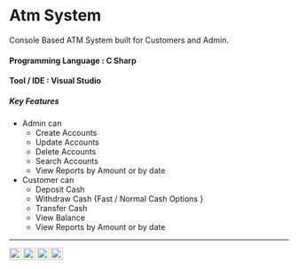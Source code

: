 # Atm System
Console Based ATM System built for Customers and Admin. 

 #### Programming Language : C Sharp
 #### Tool / IDE : Visual Studio
 
 ##### Key Features
  - Admin can
      - Create Accounts 
      - Update Accounts 
      - Delete Accounts 
      - Search Accounts 
      - View Reports by Amount or by date 
   - Customer can
      - Deposit Cash
      - Withdraw Cash {Fast / Normal Cash Options }
      - Transfer Cash
      - View Balance 
      - View Reports by Amount or by date 
 

 ---------------
<a href="https://www.linkedin.com/in/myb1">
  <img align="left"  width="22px" src="https://img.icons8.com/external-justicon-flat-justicon/64/000000/external-linkedin-social-media-justicon-flat-justicon.png" />
<a href="https://github.com/myasirbabar">
  <img align="left" width="22px" src="https://img.icons8.com/color-glass/48/000000/github.png" />
</a>
<a href="https://www.instagram.com/muhammadyasir_babar/">
  <img align="left" width="22px" src="https://img.icons8.com/fluency/48/000000/instagram-new.png" />
</a>
<a href="https://www.facebook.com/muhammadyasir.babar/">
  <img align="left" width="22px" src="https://img.icons8.com/color/144/000000/facebook-new.png" />
</a>

 
